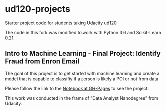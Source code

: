 ud120-projects
==============

Starter project code for students taking Udacity ud120

The code in this fork was modified to work with Python 3.6 and Scikit-Learn 0.21.

## Intro to Machine Learning - Final Project: Identify Fraud from Enron Email
The goal of this project is to get started with machine learning and create a model that is capable to classifiy if a person is likely a POI or not from data.

Please follow the link to the [Notebook at GH-Pages](https://joewa.github.io/ud120-projects/final_project/final_project.html) to see the project.

This work was conducted in the frame of "Data Analyst Nanodegree" from Udacity.
